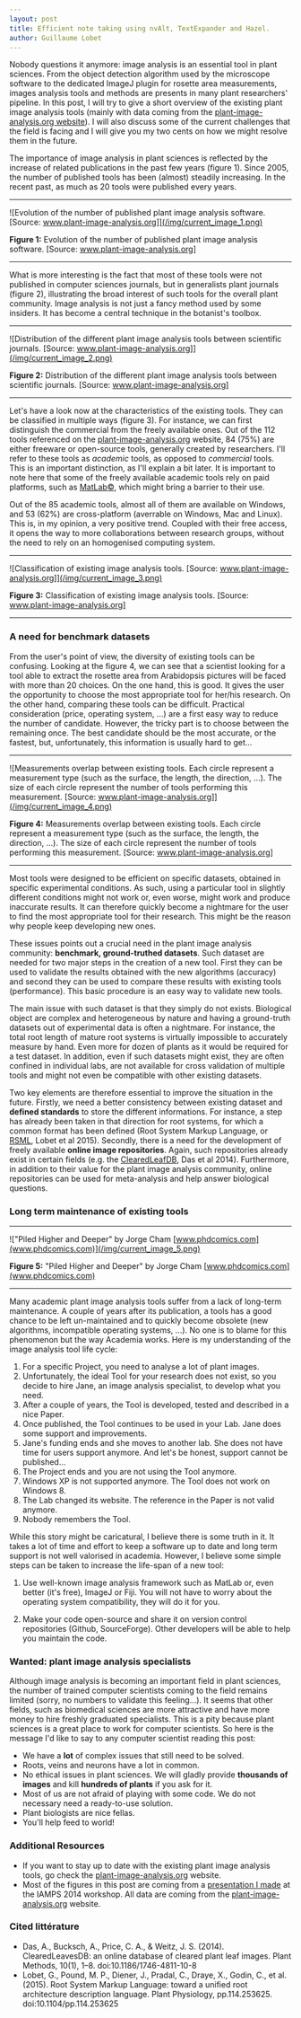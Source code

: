 ```yaml
---
layout: post
title: Efficient note taking using nvAlt, TextExpander and Hazel.
author: Guillaume Lobet
---
```


Nobody questions it anymore: image analysis is an essential tool in plant sciences. From the object detection algorithm used by the microscope software to the dedicated ImageJ plugin for rosette area measurements, images analysis tools and methods are presents in many plant researchers' pipeline. In this post, I will try to give a short overview of the existing plant image analysis tools (mainly with data coming from the [plant-image-analysis.org website](http://www.plant-image-analysis.org)). I will also discuss some of the current challenges that the field is facing and I will give you my two cents on how we might resolve them in the future.
	
The importance of image analysis in plant sciences is reflected by the increase of related publications in the past few years (figure 1). Since 2005, the number of published tools has been (almost) steadily increasing. In the recent past, as much as 20 tools were published every years.

---

![Evolution of the number of published plant image analysis software. [Source: www.plant-image-analysis.org]](/img/current_image_1.png)

**Figure 1:** Evolution of the number of published plant image analysis software. [Source: www.plant-image-analysis.org]

---

What is more interesting is the fact that most of these tools were not published in computer sciences journals, but in generalists plant journals (figure 2), illustrating the broad interest of such tools for the overall plant community. Image analysis is not just a fancy method used by some insiders. It has become a central technique in the botanist's toolbox.

---

![Distribution of the different plant image analysis tools between scientific journals. [Source: www.plant-image-analysis.org]](/img/current_image_2.png)

**Figure 2:** Distribution of the different plant image analysis tools between scientific journals. [Source: www.plant-image-analysis.org]

---

Let's have a look now at the characteristics of the existing tools. They can be classified in multiple ways (figure 3). For instance, we can first distinguish the commercial from the freely available ones. Out of the 112 tools referenced on the [plant-image-analysis.org](http://www.plant-image-analysis.org) website, 84 (75%) are either freeware or open-source tools, generally created by researchers. I'll refer to these tools as *academic* tools, as opposed to *commercial* tools. This is an important distinction, as I'll explain a bit later. It is important to note here that some of the freely available academic tools rely on paid platforms, such as [MatLab©](http://www.matlab.com), which might bring a barrier to their use.

Out of the 85 academic tools, almost all of them are available on Windows, and 53 (62%) are cross-platform (averrable on Windows, Mac and Linux). This is, in my opinion, a very positive trend. Coupled with their free access, it opens the way to more collaborations between research groups, without the need to rely on an homogenised computing system.

---

![Classification of existing image analysis tools. [Source: www.plant-image-analysis.org]](/img/current_image_3.png)

**Figure 3:** Classification of existing image analysis tools. [Source: www.plant-image-analysis.org]

---


### A need for benchmark datasets

From the user's point of view, the diversity of existing tools can be confusing. Looking at the figure 4, we can see that a scientist looking for a tool able to extract the rosette area from Arabidopsis pictures will be faced with more than 20 choices. On the one hand, this is good. It gives the user the opportunity to choose the most appropriate tool for her/his research. On the other hand, comparing these tools can be difficult. Practical consideration (price, operating system, ...) are a first easy way to reduce the number of candidate. However, the tricky part is to choose between the remaining once. The best candidate should be the most accurate, or the fastest, but, unfortunately, this information is usually hard to get... 

---

![Measurements overlap between existing tools. Each circle represent a measurement type (such as the surface, the length, the direction, ...). The size of each circle represent the number of tools performing this measurement. [Source: www.plant-image-analysis.org]](/img/current_image_4.png)

**Figure 4:** Measurements overlap between existing tools. Each circle represent a measurement type (such as the surface, the length, the direction, ...). The size of each circle represent the number of tools performing this measurement. [Source: www.plant-image-analysis.org]

----

Most tools were designed to be efficient on specific datasets, obtained in specific experimental conditions. As such, using a particular tool in slightly different conditions might not work or, even worse, might work and produce inaccurate results. It can therefore quickly become a nightmare for the user to find the most appropriate tool for their research. This might be the reason why people keep developing new ones.

These issues points out a crucial need in the plant image analysis community: **benchmark, ground-truthed datasets**. Such dataset are needed for two major steps in the creation of a new tool. First they can be used to validate the results obtained with the new algorithms (accuracy) and second they can be used to compare these results with existing tools (performance). This basic procedure is an easy way to validate new tools. 

The main issue with such dataset is that they simply do not exists. Biological object are complex and heterogeneous by nature and having a ground-truth datasets out of experimental data is often a nightmare. For instance, the total root length of mature root systems is virtually impossible to accurately measure by hand. Even more for dozen of plants as it would be required for a test dataset. In addition, even if such datasets might exist, they are often confined in individual labs, are not available for cross validation of multiple tools and might not even be compatible with other existing datasets.

Two key elements are therefore essential to improve the situation in the future. Firstly, we need a better consistency between existing dataset and **defined standards** to store the different informations. For instance, a step has already been taken in that direction for root systems, for which a common format has been defined (Root System Markup Language, or [RSML](http://rootsystemml.github.io/), Lobet et al 2015). Secondly, there is a need for the development of freely available **online image repositories**. Again, such repositories already exist in certain fields (e.g. the [ClearedLeafDB](http://clearedleavesdb.org/), Das et al 2014). Furthermore, in addition to their value for the plant image analysis community, online repositories can be used for meta-analysis and help answer biological questions.

### Long term maintenance of existing tools

---

!["Piled Higher and Deeper" by Jorge Cham [www.phdcomics.com](www.phdcomics.com)](/img/current_image_5.png)

**Figure 5:** "Piled Higher and Deeper" by Jorge Cham [www.phdcomics.com](www.phdcomics.com)

----

Many academic plant image analysis tools suffer from a lack of long-term maintenance. A couple of years after its publication, a tools has a good chance to be left un-maintained and to quickly become obsolete (new algorithms, incompatible operating systems, ...). No one is to blame for this phenomenon but the way Academia works. Here is my understanding of the image analysis tool life cycle:

1. For a specific Project, you need to analyse a lot of plant images.
2. Unfortunately, the ideal Tool for your research does not exist, so you decide to hire Jane, an image analysis specialist, to develop what you need. 
3. After a couple of years, the Tool is developed, tested and described in a nice Paper.
4. Once published, the Tool continues to be used in your Lab. Jane does some support and improvements.
5. Jane's funding ends and she moves to another lab. She does not have time for users support anymore. And let's be honest, support cannot be published...
6. The Project ends and you are not using the Tool anymore.
7. Windows XP is not supported anymore. The Tool does not work on Windows 8.
8. The Lab changed its website. The reference in the Paper is not valid anymore.
9. Nobody remembers the Tool. 

While this story might be caricatural, I believe there is some truth in it. It takes a lot of time and effort to keep a software up to date and long term support is not well valorised in academia. However, I believe some simple steps can be taken to increase the life-span of a new tool: 
  
1. Use well-known image analysis framework such as MatLab or, even better (it's free), ImageJ or Fiji. You will not have to worry about the operating system compatibility, they will do it for you.

2. Make your code open-source and share it on version control repositories (Github, SourceForge). Other developers will be able to help you maintain the code.


### Wanted: plant image analysis specialists

Although image analysis is becoming an important field in plant sciences, the number of trained computer scientists coming to the field remains limited (sorry, no numbers to validate this feeling...). It seems that other fields, such as biomedical sciences are more attractive and have more money to hire freshly graduated specialists. This is a pity because plant sciences is a great place to work for computer scientists. So here is the message I'd like to say to any computer scientist reading this post:

- We have a **lot** of complex issues that still need to be solved.
- Roots, veins and neurons have a lot in common.
- No ethical issues in plant sciences. We will gladly provide **thousands of images** and kill **hundreds of plants** if you ask for it.
- Most of us are not afraid of playing with some code. We do not necessary need a ready-to-use solution.
- Plant biologists are nice fellas.
- You'll help feed to world!



###  Additional Resources

- If you want to stay up to date with the existing plant image analysis tools, go check the [plant-image-analysis.org](http://www.plant-image-analysis.org) website.
- Most of the figures in this post are coming from a [presentation I made](http://figshare.com/articles/Plant_image_analysis_tools_current_trends_and_future_challenges/1169928) at the IAMPS 2014 workshop. All data are coming from the [plant-image-analysis.org](http://www.plant-image-analysis.org) website.

### Cited littérature

- Das, A., Bucksch, A., Price, C. A., & Weitz, J. S. (2014). ClearedLeavesDB: an online database of cleared plant leaf images. Plant Methods, 10(1), 1–8. doi:10.1186/1746-4811-10-8
- Lobet, G., Pound, M. P., Diener, J., Pradal, C., Draye, X., Godin, C., et al. (2015). Root System Markup Language: toward a unified root architecture description language. Plant Physiology, pp.114.253625. doi:10.1104/pp.114.253625

